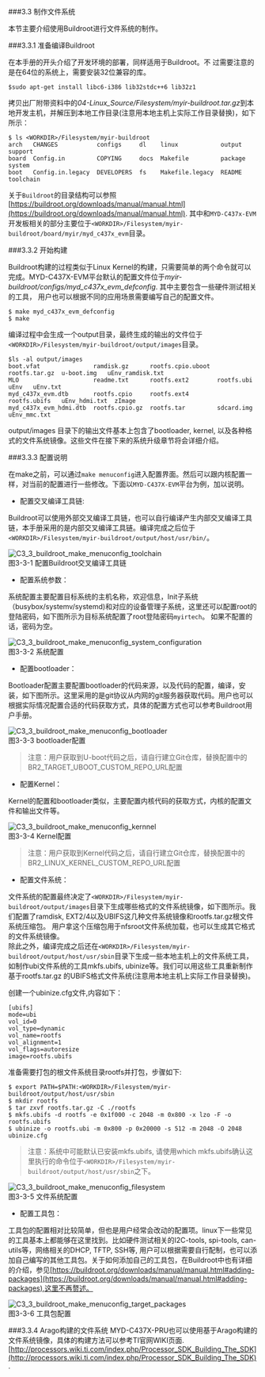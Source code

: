 ###3.3 制作文件系统  

本节主要介绍使用Buildroot进行文件系统的制作。

###3.3.1 准备编译Buildroot  

在本手册的开头介绍了开发环境的部署，同样适用于Buildroot。不
过需要注意的是在64位的系统上，需要安装32位兼容的库。
```
$sudo apt-get install libc6-i386 lib32stdc++6 lib32z1
```
拷贝出厂附带资料中的*04-Linux_Source/Filesystem/myir-buildroot.tar.gz*到本地开发主机，并解压到本地工作目录<WORKDIR>(注意用本地主机上实际工作目录替换<WORKDIR>)，如下所示：
```
$ ls <WORKDIR>/Filesystem/myir-buildroot
arch   CHANGES           configs     dl    linux            output   support
board  Config.in         COPYING     docs  Makefile         package  system
boot   Config.in.legacy  DEVELOPERS  fs    Makefile.legacy  README   toolchain

```
关于`Buildroot`的目录结构可以参照[https://buildroot.org/downloads/manual/manual.html](https://buildroot.org/downloads/manual/manual.html). 其中和`MYD-C437x-EVM`开发板相关的部分主要位于`<WORKDIR>/Filesystem/myir-buildroot/board/myir/myd_c437x_evm`目录。   

###3.3.2 开始构建  

Buildroot构建的过程类似于Linux Kernel的构建，只需要简单的两个命令就可以完成。MYD-C437X-EVM平台默认的配置文件位于*myir-buildroot/configs/myd_c437x_evm_defconfig*. 其中主要包含一些硬件测试相关的工具，	用户也可以根据不同的应用场景需要编写自己的配置文件。
```
$ make myd_c437x_evm_defconfig
$ make
```
编译过程中会生成一个output目录，最终生成的输出的文件位于`<WORKDIR>/Filesystem/myir-buildroot/output/images`目录。
```
$ls -al output/images
boot.vfat               ramdisk.gz      rootfs.cpio.uboot  rootfs.tar.gz  u-boot.img   uEnv_ramdisk.txt
MLO                     readme.txt      rootfs.ext2        rootfs.ubi     uEnv   uEnv.txt
myd_c437x_evm.dtb       rootfs.cpio     rootfs.ext4        rootfs.ubifs   uEnv_hdmi.txt  zImage
myd_c437x_evm_hdmi.dtb  rootfs.cpio.gz  rootfs.tar         sdcard.img     uEnv_mmc.txt

```
output/images 目录下的输出文件基本上包含了bootloader, kernel, 以及各种格式的文件系统镜像。这些文件在接下来的系统升级章节将会详细介绍。

###3.3.3 配置说明  

在make之前，可以通过`make menuconfig`进入配置界面。然后可以跟内核配置一样，对当前的配置进行一些修改。下面以`MYD-C437X-EVM`平台为例，加以说明。

* 配置交叉编译工具链:    

Buildroot可以使用外部交叉编译工具链，也可以自行编译产生内部交叉编译工具链，本手册采用的是内部交叉编译工具链。编译完成之后位于`<WORKDIR>/Filesystem/myir-buildroot/output/host/usr/bin/`。
  
![C3_3_buildroot_make_menuconfig_toolchain](imagech/C3_3_buildroot_make_menuconfig_toolchain.png)	  
图3-3-1 配置Buildroot交叉编译工具链  
  
* 配置系统参数：    

系统配置主要配置目标系统的主机名称，欢迎信息，Init子系统（busybox/systemv/systemd)和对应的设备管理子系统，这里还可以配置root的登陆密码，如下图所示为目标系统配置了root登陆密码`myirtech`。
如果不配置的话，密码为空。  

![C3_3_buildroot_make_menuconfig_system_configuration](imagech/C3_3_buildroot_make_menuconfig_system_configuration.png)	  
图3-3-2 系统配置  

* 配置bootloader：    

Bootloader配置主要配置bootloader的代码来源，以及代码的配置，编译，安装，如下图所示。这里采用的是git协议从内网的git服务器获取代码。用户也可以根据实际情况配置合适的代码获取方式，具体的配置方式也可以参考Buildroot用户手册。
   
![C3_3_buildroot_make_menuconfig_bootloader](imagech/C3_3_buildroot_make_menuconfig_bootloader.png)	  
图3-3-3 bootloader配置   

> 注意：用户获取到U-boot代码之后，请自行建立Git仓库，替换配置中的BR2_TARGET_UBOOT_CUSTOM_REPO_URL配置  
 
* 配置Kernel：  

Kernel的配置和bootloader类似，主要配置内核代码的获取方式，内核的配置文件和输出文件等。
  
![C3_3_buildroot_make_menuconfig_kernnel](imagech/C3_3_buildroot_make_menuconfig_kernel.png)  
图3-3-4 Kernel配置  
   
> 注意：用户获取到Kernel代码之后，请自行建立Git仓库，替换配置中的BR2_LINUX_KERNEL_CUSTOM_REPO_URL配置  

* 配置文件系统：  

文件系统的配置最终决定了`<WORKDIR>/Filesystem/myir-buildroot/output/images`目录下生成哪些格式的文件系统镜像，如下图所示。我们配置了ramdisk, EXT2/4以及UBIFS这几种文件系统镜像和rootfs.tar.gz根文件系统压缩包。
用户拿这个压缩包用于nfsroot文件系统加载，也可以生成其它格式的文件系统镜像。   
除此之外，编译完成之后还在`<WORKDIR>/Filesystem/myir-buildroot/output/host/usr/sbin`目录下生成一些本地主机上的文件系统工具，如制作ubi文件系统的工具mkfs.ubifs, ubinize等。我们可以用这些工具重新制作基于rootfs.tar.gz
的UBIFS格式文件系统(注意用本地主机上实际工作目录替换<WORKDIR>)。 

创建一个ubinize.cfg文件,内容如下：  
```
[ubifs]
mode=ubi
vol_id=0
vol_type=dynamic
vol_name=rootfs
vol_alignment=1
vol_flags=autoresize
image=rootfs.ubifs
```
准备需要打包的根文件系统目录rootfs并打包，步骤如下:   
```
$ export PATH=$PATH:<WORKDIR>/Filesystem/myir-buildroot/output/host/usr/sbin
$ mkdir rootfs
$ tar zxvf rootfs.tar.gz -C ./rootfs  
$ mkfs.ubifs -d rootfs -e 0x1f000 -c 2048 -m 0x800 -x lzo -F -o  rootfs.ubifs
$ ubinize -o rootfs.ubi -m 0x800 -p 0x20000 -s 512 -m 2048 -O 2048 ubinize.cfg
```   
> 注意：系统中可能默认已安装mkfs.ubifs, 请使用which mkfs.ubifs确认这里执行的命令位于`<WORKDIR>/Filesystem/myir-buildroot/output/host/usr/sbin`之下。  

![C3_3_buildroot_make_menuconfig_filesystem](imagech/C3_3_buildroot_make_menuconfig_filesystem.png)	  
图3-3-5 文件系统配置  
  
* 配置工具包：    

工具包的配置相对比较简单，但也是用户经常会改动的配置项。linux下一些常见的工具基本上都能够在这里找到。比如硬件测试相关的I2C-tools, spi-tools, can-utils等，网络相关的DHCP, TFTP, SSH等,
用户可以根据需要自行配制，也可以添加自己编写的其他工具包。关于如何添加自己的工具包，在Buildroot中也有详细的介绍，参见[https://buildroot.org/downloads/manual/manual.html#adding-packages](https://buildroot.org/downloads/manual/manual.html#adding-packages),这里不再赘述。
  
![C3_3_buildroot_make_menuconfig_target_packages](imagech/C3_3_buildroot_make_menuconfig_target_packages.png)	  
图3-3-6 工具包配置  

###3.3.4 Arago构建的文件系统
MYD-C437X-PRU也可以使用基于Arago构建的文件系统镜像，具体的构建方法可以参考TI官网WIKI页面.  
[http://processors.wiki.ti.com/index.php/Processor_SDK_Building_The_SDK](http://processors.wiki.ti.com/index.php/Processor_SDK_Building_The_SDK).  




